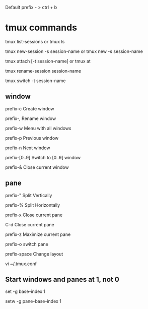 
Default prefix - > ctrl + b


# tmux commands

tmux list-sessions or tmux ls

tmux new-session -s session-name or tmux new -s session-name

tmux attach [-t session-name] or tmux at

tmux rename-session session-name

tmux switch -t session-name

## window
prefix-c  Create window

prefix-,  Rename window

prefix-w  Menu with all windows

prefix-p  Previous window

prefix-n  Next window

prefix-[0..9] Switch to [0..9] window

prefix-&  Close current window


## pane
prefix-"  Split Vertically

prefix-%  Split Horizontally

prefix-x  Close current pane

C-d       Close current pane

prefix-z  Maximize current pane

prefix-o  switch pane

prefix-space  Change layout


vi ~/.tmux.conf
## Start windows and panes at 1, not 0

set -g base-index 1

setw -g pane-base-index 1
